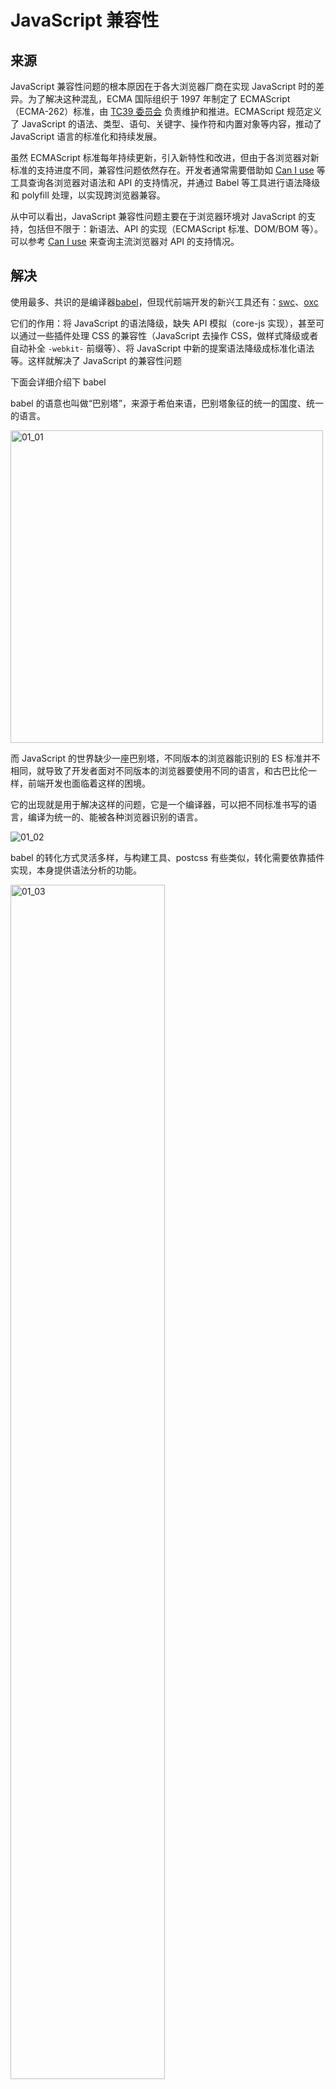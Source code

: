 # JavaScript 兼容性

## 来源

JavaScript 兼容性问题的根本原因在于各大浏览器厂商在实现 JavaScript 时的差异。为了解决这种混乱，ECMA 国际组织于 1997 年制定了 ECMAScript（ECMA-262）标准，由 [TC39 委员会](https://github.com/tc39/ecma262) 负责维护和推进。ECMAScript 规范定义了 JavaScript 的语法、类型、语句、关键字、操作符和内置对象等内容，推动了 JavaScript 语言的标准化和持续发展。

虽然 ECMAScript 标准每年持续更新，引入新特性和改进，但由于各浏览器对新标准的支持进度不同，兼容性问题依然存在。开发者通常需要借助如 [Can I use](https://caniuse.com/) 等工具查询各浏览器对语法和 API 的支持情况，并通过 Babel 等工具进行语法降级和 polyfill 处理，以实现跨浏览器兼容。

从中可以看出，JavaScript 兼容性问题主要在于浏览器环境对 JavaScript 的支持，包括但不限于：新语法、API 的实现（ECMAScript 标准、DOM/BOM 等）。可以参考 [Can I use](https://caniuse.com/) 来查询主流浏览器对 API 的支持情况。

## 解决

使用最多、共识的是编译器[babel](https://babeljs.io/)，但现代前端开发的新兴工具还有：[swc](https://github.com/swc-project/swc)、[oxc](https://github.com/oxc-project/oxc)

它们的作用：将 JavaScript 的语法降级，缺失 API 模拟（core-js 实现），甚至可以通过一些插件处理 CSS 的兼容性（JavaScript 去操作 CSS，做样式降级或者自动补全 `-webkit-` 前缀等）、将 JavaScript 中新的提案语法降级成标准化语法等。这样就解决了 JavaScript 的兼容性问题

下面会详细介绍下 babel

babel 的语意也叫做“巴别塔”，来源于希伯来语，巴别塔象征的统一的国度、统一的语言。

<img src="./../.images/chapter-4/01_01.png" alt="01_01" style="height: 500px" />

而 JavaScript 的世界缺少一座巴别塔，不同版本的浏览器能识别的 ES 标准并不相同，就导致了开发者面对不同版本的浏览器要使用不同的语言，和古巴比伦一样，前端开发也面临着这样的困境。

它的出现就是用于解决这样的问题，它是一个编译器，可以把不同标准书写的语言，编译为统一的、能被各种浏览器识别的语言。

<img src="./../.images/chapter-4/01_02.png" alt="01_02" />

babel 的转化方式灵活多样，与构建工具、postcss 有些类似，转化需要依靠插件实现，本身提供语法分析的功能。

<img src="./../.images/chapter-4/01_03.png" alt="01_03" style="width: 70%"/>

## Babel

官网：[babel](https://babeljs.io/)，中文网：[babel 中文网](https://babel.nodejs.cn/)

babel playground：https://babeljs.io/repl

### 使用

单独使用 babel，需要使用到`@babel/cli`和`@babel/core`这两个库。

`@babel/cli`：babel 核心库，提供了编译所需的所有 api

`@babel/core`：提供一个命令行工具，调用核心库的 api 完成编译

1. 安装：

   ```shell
   pnpm add -D @babel/core @babel/cli
   ```

2. 使用`@babel/cli`编译：

   ```shell
   # 按文件编译，--out-file 可以缩写为 -o，
   npx babel target.js --out-file output.js

   # 案目录编译, --out-dir 可以缩写为 -d
   npx babel src --out-dir lib
   ```

   其中还可以指定参数：

   - --watch（可以缩写为-w）可以在每次更改文件时编译文件

   - --source-maps（可以缩写为-s）来添加映射文件

   更多命令行参数参考：[docs babel-cli](https://babel.nodejs.cn/docs/babel-cli)

3. 使用 babel 插件

   一般情况下，我们使用 babel 的大部分功能是基于插件的，要启用这个功能需要

   - 使用 babel 的配置文件（babel 编译的入口）

     可以是`babel.config.json`、`.babel.json`、`.babelrc`，甚至可以在`package.json`中配置选项

     配置文件内容结构类似于：

     ```json
     {
     	"presets": [...],
         "plugins": [...]
     }
     ```

   - 根据经验、文档、插件仓库（自己手写也行）选择插件或者预设

     大部分情况下都会使用的到：@babel/preset-env 这个预设

     如果说你用框架是 react，使用 babel 时会用到 @babel/preset-react , 这个主要针对于 react ，比如它的 jsx 文件

     还有 TypeScript，使用 babel 时会用到 @babel/preset-typescript。

     插件仓库主要是一些语法转换插件（解析新的或者实验性 JavaScript 语法转换成向后兼容的 JavaScript 语法）、模块格式转化插件、预设插件等，地址：[插件列表](https://babel.nodejs.cn/docs/plugins-list)

     ::: tip 什么是预设呢？

     预设是多个插件的集合，配置预设可以节省必要插件的安装和配置项

     :::

   - 启用 babel 实时编译（自定义命令行参数）

     ```shell
     # 示例
     npx babel src -d dist -w
     ```

### babel 预设

babel 配置文件中的`preset`就是配置**预设**的地方，需要注意的是 babel 预设的加载是有**顺序**的，是**从后往前**的，如果配置的预设有使用到同一个插件，那么最新的会覆盖旧的。

这里详细讲一下 babel 的 `@babel/preset-env` 预设，也是最常用的预设。

作用：使用最新的 JavaScript，而无需微观管理目标环境需要哪些**语法转换**和**API 转换**。这既让你的生活更轻松，也让 JavaScript 包更小！

| **转换类型** | **处理对象**            | **配置工具**                   | **示例**                        |
| :----------- | :---------------------- | :----------------------------- | :------------------------------ |
| **语法转换** | 新语法（ES6+ 语法特性） | `@babel/preset-env` + 语法插件 | 箭头函数、类、解构、可选链 `?.` |
| **API 转换** | 新 API（内置对象/方法） | `core-js` + `useBuiltIns` 配置 | `Promise`、`Array.includes()`   |

在这一节的配置项就涉及到了**API 转换**，至于**语法转换**在下一节[babel 插件](/knowledge/第四章文档.html#babel插件)中涉及

安装：

```shell
pnpm add -D @babel/preset-env
```

配置项：

```json
{
  "preset": [
    [
      "@babel/preset-env",
      {
        // 配置项 假设下面配置存在
        "a": "a1" // [!code ++]
      }
    ]
  ]
}
```

@babel/preset-env 预设也对[browserslist](https://github.com/browserslist/browserslist)进行了集成，可以通过选项 targets 来配置（需要将`ignoreBrowserslistConfig`置为 true），如:

```json
{
  "preset": [
    [
      "@babel/preset-env",
      {
        "ignoreBrowserslistConfig": true, // [!code ++]
        "targets": {
          // [!code ++]
          "chrome": "58", // [!code ++]
          "ie": "11" // [!code ++]
        } // [!code ++]
      }
    ]
  ]
}
```

但通常情况下，会使用[browserslist](https://github.com/browserslist/browserslist)指定的配置文件，往往是`.browserslistrc`文件，因为工程化生态系统中，像 postcss、stylelint 等一些工具也会使用到它，如：

```
last 10 version
> 1%
not ie <= 8
```

::: details 那 browserslist 是什么？

它的作用是通过其配置文件去涵盖你想要**兼容的浏览器范围**，它的语法使用需要参考：[Browserslist](https://browsersl.ist/)，下面使用一个示例（语法使用在左侧有文档）：

<img src="./../.images/chapter-4/01_04.png" />

:::

那么接下来讲一下这个预设常用的几个配置项：

1. usebuiltins

   用于如何处理 polyfill，默认为 false，也就是禁用 polyfill。使用"usage"或者"entry"才会引入 core-js 作为 polyfill，而"usage"和"entry"的区别在于："usage"是按需引入（仅添加代码中实际用到的 API 的 polyfill），"entry"是全量引入（根据目标浏览器，一次性引入所有可能缺失的提案 polyfill）

2. core-js

   一般情况下传递一个对象，如果是字符串代表版本，如：`"core-js": "3.41"`

   version: 指定`core-js`的版本

   shippedProposals: 是否启用浏览器中发布了一段时间的提案 polyfill 和转换

3. modules

   这个配置将启用将 ES 模块语法转换为另一种模块类型，将此设置为 `false` 将保留 ES 模块。仅当你打算将原生 ES 模块发送到浏览器时才使用此选项。如果你使用 Babel 的 bundler，默认的 `modules: "auto"` 总是首选。

   这个配置可以是 "amd" | "umd" | "systemjs" | "commonjs" | "cjs" | "auto" | false

4. ignoreBrowserslistConfig

   用于指示 Babel 是否忽略项目中的 Browserslist 配置文件，默认为 false

   如果启用（true）时，通常和 target 搭配

::: details 什么是 polyfill（垫片）?

它是指一段 JavaScript 代码，它用于在现代浏览器中“模拟”或“填充”哪些旧版本浏览器原生不支持的 JavaScript API、HTML 5 功能或者 CSS 特性

polyfill（垫片）的目的是：让开发者能够使用最新的 Web 标准特性进行开发，同时确保这些特性在老旧或不支持它们的浏览器中也能基本正常运行，从而提升跨浏览器的兼容性。

比如从 [Can I use](https://caniuse.com/) 查找 Array.prototype.with API（ES2023 新出的）：

<img src="./../.images/chapter-4/01_05.png" />

发现我们需要兼容 IE 和 一些不知道是否实现的其他浏览器（如 UC Browser for Android 等），我通过 babel 引入 polyfill，查看编译后结果：

<img src="./../.images/chapter-4/01_06.png" />

但是在使用 babel 的 polyfill 需要注意一点，就是图片上`core-js`做 polyfill 的库，它是对 **ECMAScript 标准 API**做垫片处理，不对 Web API 做垫片处理（比如：浏览器环境的 fetch）

:::

其他的预设感兴趣可以自己去探索：[babel presets](https://babel.nodejs.cn/docs/presets)

这里还推荐一个预设[babel-minify](https://github.com/babel/minify)可以减少构建后的 JavaScript 体积

### babel 插件

babel 配置文件中的`plugins`就是配置**插件**的地方，同样插件的加载也是有顺序的，是**从前往后**（与`babel预设`相反），且**插件是在预设之前运行**。

插件的选项配置和预设类似：

```json
{
  // ...
  "plugins": [
    [
      // 插件名 // [!code ++]
      "xxx", // [!code ++]
      {
        // [!code ++]
        // 插件选项 // [!code ++]
        "option1": "val1", // [!code ++]
        "option2": "val2" // [!code ++]
      } // [!code ++]
    ]
  ]
}
```

下面是一些有意思的插件：

- `babel-plugin-transform-remove-console`

  该插件会移除源码中的打印的日志

  <img src="./../.images/chapter-4/01_07.png" />

  配置项：

  `exclude`：排除的 console api 方式

  如：

  ```json
  {
    "plugins": [
      // console.error 和 console.warn 不会被插件移除
      [
        "babel-plugin-transform-remove-console",
        { "exclude": ["error", "warn"] }
      ]
    ]
  }
  ```

- `@babel/plugin-proposal-class-properties`

  该插件用于支持类属性的提案语法

  <img src="./../.images/chapter-4/01_09.png" />

  配置项：

  `loose`：是否启用宽松模式，默认为 false，宽松模式下会使用更少的代码来实现相同的功能

  ```json
  {
    "plugins": [["@babel/plugin-proposal-class-properties", { "loose": true }]]
  }
  ```

更多有趣的插件可以去[插件列表](https://babel.nodejs.cn/docs/plugins-list)中探索

## 参考资料

- [JavaScript 语言规范（ECMAScript 规范）](https://tc39.es/ecma262/)

- [MDN Web 文档](https://developer.mozilla.org/zh-CN/docs/Web/JavaScript)

- [JavaScript.info](https://zh.javascript.info/)

- [Can I use](https://caniuse.com/)

- [Babel 官方文档](https://babeljs.io/docs/en/)

- [Babel 中文网](https://babel.nodejs.cn/docs/)

- [Browserslist](https://github.com/browserslist/browserslist)
